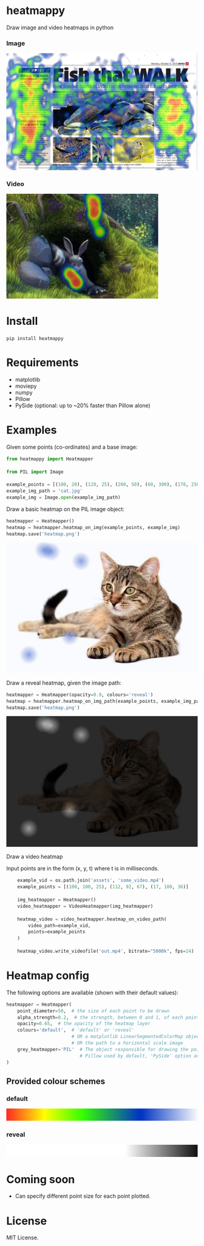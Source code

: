 # heatmappy
Draw image and video heatmaps in python

### Image 

![newspaper heatmap](/examples/paper.png?raw=true)

### Video

![video heatmap](/examples/example.gif?raw=true)

# Install

`pip install heatmappy`

# Requirements

- matplotlib
- moviepy
- numpy
- Pillow
- PySide (optional: up to ~20% faster than Pillow alone)

# Examples

Given some points (co-ordinates) and a base image:

```python
from heatmappy import Heatmapper

from PIL import Image

example_points = [(100, 20), (120, 25), (200, 50), (60, 300), (170, 250)]
example_img_path = 'cat.jpg'
example_img = Image.open(example_img_path)
```

Draw a basic heatmap on the PIL image object:

```python
heatmapper = Heatmapper()
heatmap = heatmapper.heatmap_on_img(example_points, example_img)
heatmap.save('heatmap.png')
```
![default cat](/examples/default-cat.png?raw=true)

Draw a reveal heatmap, given the image path:

```python
heatmapper = Heatmapper(opacity=0.9, colours='reveal')
heatmap = heatmapper.heatmap_on_img_path(example_points, example_img_path)
heatmap.save('heatmap.png')
```
![reveal cat](/examples/reveal-cat.png?raw=true)

Draw a video heatmap

Input points are in the form (x, y, t) where t is in milliseconds.

```python
    example_vid = os.path.join('assets', 'some_video.mp4')
    example_points = [(100, 100, 25), (112, 92, 67), (17, 100, 36)]

    img_heatmapper = Heatmapper()
    video_heatmapper = VideoHeatmapper(img_heatmapper)

    heatmap_video = video_heatmapper.heatmap_on_video_path(
        video_path=example_vid,
        points=example_points
    )

    heatmap_video.write_videofile('out.mp4', bitrate="5000k", fps=24)
```

# Heatmap config

The following options are available (shown with their default values):

```python
heatmapper = Heatmapper(
    point_diameter=50,  # the size of each point to be drawn
    alpha_strength=0.2,  # the strength, between 0 and 1, of each point to be drawn
    opacity=0.65,  # the opacity of the heatmap layer
    colours='default',  # 'default' or 'reveal'
                        # OR a matplotlib LinearSegmentedColorMap object 
                        # OR the path to a horizontal scale image
    grey_heatmapper='PIL'  # The object responsible for drawing the points
                           # Pillow used by default, 'PySide' option available if installed
)
```

## Provided colour schemes

### default

![default colour scheme](/heatmappy/assets/default.png?raw=true)

### reveal

![reveal colour scheme](/heatmappy/assets/reveal.png?raw=true)


# Coming soon

- Can specify different point size for each point plotted.


# License

MIT License.
